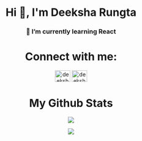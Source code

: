 <h1 align="center">Hi 👋, I'm Deeksha Rungta</h1>

  <h3 align="center">🌱 I’m currently learning React</h3>

  <h1 align="center">Connect with me:</h1>
  <p align="center">
    <a href="https://twitter.com/deeksharungta" target="blank"><img align="center" src="https://raw.githubusercontent.com/rahuldkjain/github-profile-readme-generator/master/src/images/icons/Social/twitter.svg" alt="deeksharungta" height="30" width="40" /></a>
<a href="https://linkedin.com/in/deeksharungta" target="blank"><img align="center" src="https://raw.githubusercontent.com/rahuldkjain/github-profile-readme-generator/master/src/images/icons/Social/linked-in-alt.svg" alt="deeksharungta" height="30" width="40" /></a>
  </p>

  <h1 align="center">My Github Stats</h1>
  <p align="center">
    <img src="https://github-readme-stats.vercel.app/api?username=deeksharungta&show_icons=true&theme=onedark&line_height=27">
  </p>
    <p align="center">
    <img src="https://github-readme-streak-stats.herokuapp.com/?user=deeksharungta&show_icons=true&locale=en&layout=compact&theme=onedark&line_height=0" />
  </p>
